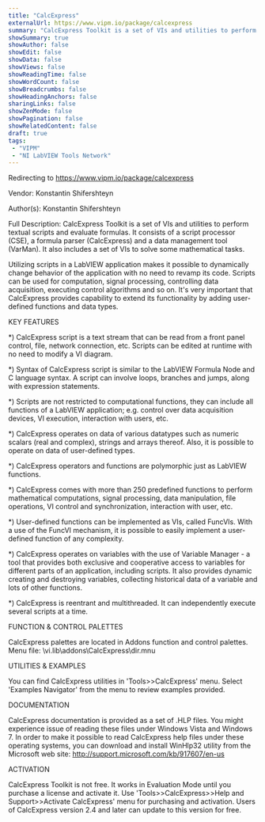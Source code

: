 ```yaml
---
title: "CalcExpress"
externalUrl: https://www.vipm.io/package/calcexpress
summary: "CalcExpress Toolkit is a set of VIs and utilities to perform textual scripts and evaluate formulas."
showSummary: true
showAuthor: false
showEdit: false
showData: false
showViews: false
showReadingTime: false
showWordCount: false
showBreadcrumbs: false
showHeadingAnchors: false
sharingLinks: false
showZenMode: false
showPagination: false
showRelatedContent: false
draft: true
tags:
 - "VIPM"
 - "NI LabVIEW Tools Network"
---
```


Redirecting to https://www.vipm.io/package/calcexpress

Vendor: Konstantin Shifershteyn

Author(s): Konstantin Shifershteyn
 
Full Description:
CalcExpress Toolkit is a set of VIs and utilities to perform textual scripts and evaluate formulas. It consists of a script processor (CSE), a formula parser (CalcExpress) and a data management tool (VarMan). It also includes a set of VIs to solve some mathematical tasks.

Utilizing scripts in a LabVIEW application makes it possible to dynamically change behavior of the application with no need to revamp its code. Scripts can be used for computation, signal processing, controlling data acquisition, executing control algorithms and so on. It's very important that CalcExpress provides capability to extend its functionality by adding user-defined functions and data types.

KEY FEATURES

*) CalcExpress script is a text stream that can be read from a front panel control, file, network connection, etc. Scripts can be edited at runtime with no need to modify a VI diagram.

*) Syntax of CalcExpress script is similar to the LabVIEW Formula Node and C language syntax. A script can involve loops, branches and jumps, along with expression statements.

*) Scripts are not restricted to computational functions, they can include all functions of a LabVIEW application; e.g. control over data acquisition devices, VI execution, interaction with users, etc.

*) CalcExpress operates on data of various datatypes such as numeric scalars (real and complex), strings and arrays thereof. Also, it is possible to operate on data of user-defined types.

*) CalcExpress operators and functions are polymorphic just as LabVIEW functions. 

*) CalcExpress comes with more than 250 predefined functions to perform mathematical computations, signal processing, data manipulation, file operations, VI control and synchronization, interaction with user, etc.

*) User-defined functions can be implemented as VIs, called FuncVIs. With a use of the FuncVI mechanism, it is possible to easily implement a user-defined function of any complexity.

*) CalcExpress operates on variables with the use of Variable Manager - a tool that provides both exclusive and cooperative access to variables for different parts of an application, including scripts. It also provides dynamic creating and destroying variables, collecting historical data of a variable and lots of other functions.

*) CalcExpress is reentrant and multithreaded. It can independently execute several scripts at a time.


FUNCTION & CONTROL PALETTES

CalcExpress palettes are located in Addons function and control palettes.
Menu file: <Labview>\\vi.lib\\addons\\CalcExpress\\dir.mnu

UTILITIES & EXAMPLES

You can find CalcExpress utilities in 'Tools>>CalcExpress' menu. Select 'Examples Navigator' from the menu to review examples provided.

DOCUMENTATION

CalcExpress documentation is provided as a set of .HLP files. You might experience issue of reading these files under Windows Vista and Windows 7. In order to make it possible to read CalcExpress help files under these operating systems, you can download and install WinHlp32 utility from the Microsoft web site:
http://support.microsoft.com/kb/917607/en-us

ACTIVATION

CalcExpress Toolkit is not free. It works in Evaluation Mode until you purchase a license and activate it.
Use 'Tools>>CalcExpress>>Help and Support>>Activate CalcExpress' menu for purchasing and activation.
Users of CalcExpress version 2.4 and later can update to this version for free.